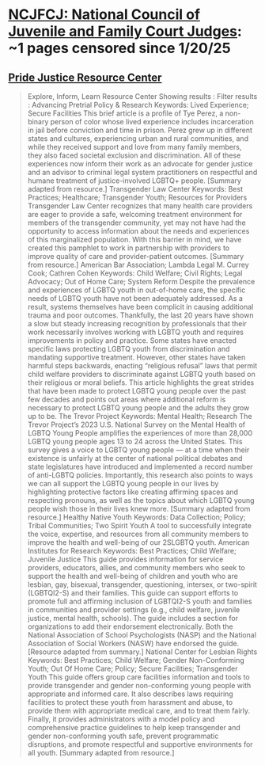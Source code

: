 



# [NCJFCJ: National Council of Juvenile and Family Court Judges](ncjfcj.org): ~1 pages censored since 1/20/25

## [Pride Justice Resource Center](https://pjrc.ncjfcj.org/resource-center/)


> Explore, Inform, Learn Resource Center Showing results : Filter results : Advancing Pretrial Policy & Research Keywords: Lived Experience; Secure Facilities This brief article is a profile of Tye Perez, a non-binary person of color whose lived experience includes incarceration in jail before conviction and time in prison. Perez grew up in different states and cultures, experiencing urban and rural communities, and while they received support and love from many family members, they also faced societal exclusion and discrimination. All of these experiences now inform their work as an advocate for gender justice and an advisor to criminal legal system practitioners on respectful and humane treatment of justice-involved LGBTQ+ people. [Summary adapted from resource.] Transgender Law Center Keywords: Best Practices; Healthcare; Transgender Youth; Resources for Providers Transgender Law Center recognizes that many health care providers are eager to provide a safe, welcoming treatment environment for members of the transgender community, yet may not have had the opportunity to access information about the needs and experiences of this marginalized population. With this barrier in mind, we have created this pamphlet to work in partnership with providers to improve quality of care and provider-patient outcomes. [Summary from resource.] American Bar Association; Lambda Legal M. Currey Cook; Cathren Cohen Keywords: Child Welfare; Civil Rights; Legal Advocacy; Out of Home Care; System Reform Despite the prevalence and experiences of LGBTQ youth in out-of-home care, the specific needs of LGBTQ youth have not been adequately addressed. As a result, systems themselves have been complicit in causing additional trauma and poor outcomes. Thankfully, the last 20 years have shown a slow but steady increasing recognition by professionals that their work necessarily involves working with LGBTQ youth and requires improvements in policy and practice. Some states have enacted specific laws protecting LGBTQ youth from discrimination and mandating supportive treatment. However, other states have taken harmful steps backwards, enacting “religious refusal” laws that permit child welfare providers to discriminate against LGBTQ youth based on their religious or moral beliefs. This article highlights the great strides that have been made to protect LGBTQ young people over the past few decades and points out areas where additional reform is necessary to protect LGBTQ young people and the adults they grow up to be. The Trevor Project Keywords: Mental Health; Research The Trevor Project’s 2023 U.S. National Survey on the Mental Health of LGBTQ Young People amplifies the experiences of more than 28,000 LGBTQ young people ages 13 to 24 across the United States. This survey gives a voice to LGBTQ young people — at a time when their existence is unfairly at the center of national political debates and state legislatures have introduced and implemented a record number of anti-LGBTQ policies. Importantly, this research also points to ways we can all support the LGBTQ young people in our lives by highlighting protective factors like creating affirming spaces and respecting pronouns, as well as the topics about which LGBTQ young people wish those in their lives knew more. [Summary adapted from resource.] Healthy Native Youth Keywords: Data Collection; Policy; Tribal Communities; Two Spirit Youth A tool to successfully integrate the voice, expertise, and resources from all community members to improve the health and well-being of our 2SLGBTQ youth. American Institutes for Research Keywords: Best Practices; Child Welfare; Juvenile Justice This guide provides information for service providers, educators, allies, and community members who seek to support the health and well-being of children and youth who are lesbian, gay, bisexual, transgender, questioning, intersex, or two-spirit (LGBTQI2-S) and their families. This guide can support efforts to promote full and affirming inclusion of LGBTQI2-S youth and families in communities and provider settings (e.g., child welfare, juvenile justice, mental health, schools). The guide includes a section for organizations to add their endorsement electronically. Both the National Association of School Psychologists (NASP) and the National Association of Social Workers (NASW) have endorsed the guide. [Resource adapted from summary.] National Center for Lesbian Rights Keywords: Best Practices; Child Welfare; Gender Non-Conforming Youth; Out Of Home Care; Policy; Secure Facilities; Transgender Youth This guide offers group care facilities information and tools to provide transgender and gender non-conforming young people with appropriate and informed care. It also describes laws requiring facilities to protect these youth from harassment and abuse, to provide them with appropriate medical care, and to treat them fairly. Finally, it provides administrators with a model policy and comprehensive practice guidelines to help keep transgender and gender non-conforming youth safe, prevent programmatic disruptions, and promote respectful and supportive environments for all youth. [Summary adapted from resource.]